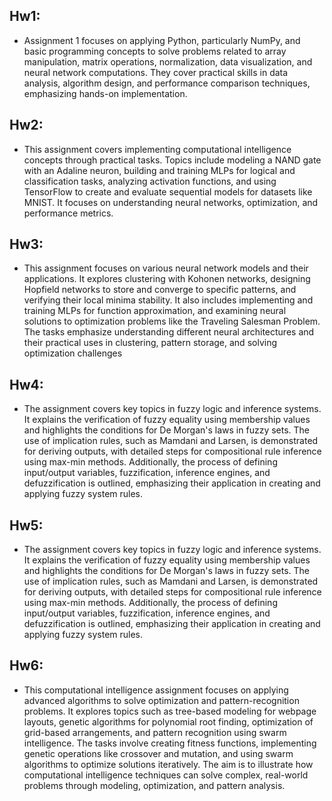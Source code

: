 ## Hw1: 
* Assignment 1 focuses on applying Python, particularly NumPy, and basic programming concepts to solve problems related to array manipulation, matrix operations, normalization, data visualization, and neural network computations. They cover practical skills in data analysis, algorithm design, and performance comparison techniques, emphasizing hands-on implementation.
## Hw2: 
* This assignment covers implementing computational intelligence concepts through practical tasks. Topics include modeling a NAND gate with an Adaline neuron, building and training MLPs for logical and classification tasks, analyzing activation functions, and using TensorFlow to create and evaluate sequential models for datasets like MNIST. It focuses on understanding neural networks, optimization, and performance metrics.
 ## Hw3: 
 * This assignment focuses on various neural network models and their applications. It explores clustering with Kohonen networks, designing Hopfield networks to store and converge to specific patterns, and verifying their local minima stability. It also includes implementing and training MLPs for function approximation, and examining neural solutions to optimization problems like the Traveling Salesman Problem. The tasks emphasize understanding different neural architectures and their practical uses in clustering, pattern storage, and solving optimization challenges
  ## Hw4:
  * The assignment covers key topics in fuzzy logic and inference systems. It explains the verification of fuzzy equality using membership values and highlights the conditions for De Morgan's laws in fuzzy sets. The use of implication rules, such as Mamdani and Larsen, is demonstrated for deriving outputs, with detailed steps for compositional rule inference using max-min methods. Additionally, the process of defining input/output variables, fuzzification, inference engines, and defuzzification is outlined, emphasizing their application in creating and applying fuzzy system rules.
  ## Hw5:
  * The assignment covers key topics in fuzzy logic and inference systems. It explains the verification of fuzzy equality using membership values and highlights the conditions for De Morgan's laws in fuzzy sets. The use of implication rules, such as Mamdani and Larsen, is demonstrated for deriving outputs, with detailed steps for compositional rule inference using max-min methods. Additionally, the process of defining input/output variables, fuzzification, inference engines, and defuzzification is outlined, emphasizing their application in creating and applying fuzzy system rules.
  ## Hw6: 
  * This computational intelligence assignment focuses on applying advanced algorithms to solve optimization and pattern-recognition problems. It explores topics such as tree-based modeling for webpage layouts, genetic algorithms for polynomial root finding, optimization of grid-based arrangements, and pattern recognition using swarm intelligence. The tasks involve creating fitness functions, implementing genetic operations like crossover and mutation, and using swarm algorithms to optimize solutions iteratively. The aim is to illustrate how computational intelligence techniques can solve complex, real-world problems through modeling, optimization, and pattern analysis.
